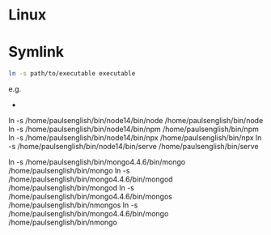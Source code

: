 # Linux

# Symlink
```sh
ln -s path/to/executable executable
```
e.g.
- ```sh
ln -s /home/paulsenglish/bin/node14/bin/node /home/paulsenglish/bin/node
ln -s /home/paulsenglish/bin/node14/bin/npm /home/paulsenglish/bin/npm
ln -s /home/paulsenglish/bin/node14/bin/npx /home/paulsenglish/bin/npx
ln -s /home/paulsenglish/bin/node14/bin/serve /home/paulsenglish/bin/serve

ln -s /home/paulsenglish/bin/mongo4.4.6/bin/mongo /home/paulsenglish/bin/mongo
ln -s /home/paulsenglish/bin/mongo4.4.6/bin/mongod /home/paulsenglish/bin/mongod
ln -s /home/paulsenglish/bin/mongo4.4.6/bin/mongos /home/paulsenglish/bin/nmongos
ln -s /home/paulsenglish/bin/mongo4.4.6/bin/mongo /home/paulsenglish/bin/nmongo
```
